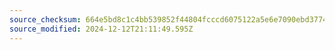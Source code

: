 ```yaml
---
source_checksum: 664e5bd8c1c4bb539852f44804fcccd6075122a5e6e7090ebd37743ba9a9d6b9
source_modified: 2024-12-12T21:11:49.595Z
---
```


